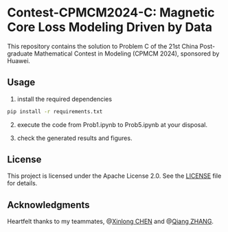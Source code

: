 # Contest-CPMCM2024-C: Magnetic Core Loss Modeling Driven by Data

This repository contains the solution to Problem C of the 21st China Post-graduate Mathematical Contest in Modeling (CPMCM 2024), sponsored by Huawei.

## Usage

1. install the required dependencies

```bash
pip install -r requirements.txt
```

2. execute the code from Prob1.ipynb to Prob5.ipynb at your disposal.

3. check the generated results and figures.

## License

This project is licensed under the Apache License 2.0. See the [LICENSE](LICENSE) file for details.

## Acknowledgments

Heartfelt thanks to my teammates, @[Xinlong CHEN](https://github.com/loong-zm) and @[Qiang ZHANG](https://github.com/zdfya).
